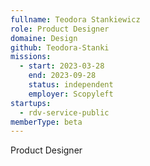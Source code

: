 ```yaml
---
fullname: Teodora Stankiewicz
role: Product Designer
domaine: Design
github: Teodora-Stanki
missions:
  - start: 2023-03-28
    end: 2023-09-28
    status: independent
    employer: Scopyleft
startups:
  - rdv-service-public
memberType: beta
---
```


Product Designer
